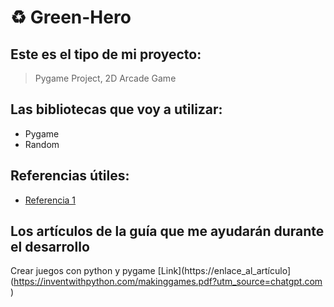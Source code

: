 # ♻ Green-Hero

## Este es el tipo de mi proyecto:
> Pygame Project, 2D Arcade Game

## Las bibliotecas que voy a utilizar:
- Pygame
- Random

## Referencias útiles:
- [Referencia 1](https://github.com/SachinSahu431/OpenCV-Ecology-Game)

## Los artículos de la guía que me ayudarán durante el desarrollo
Crear juegos con python y pygame [Link](https://enlace_al_artículo](https://inventwithpython.com/makinggames.pdf?utm_source=chatgpt.com
)
